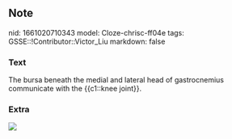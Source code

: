 ## Note
nid: 1661020710343
model: Cloze-chrisc-ff04e
tags: GSSE::!Contributor::Victor_Liu
markdown: false

### Text
The bursa beneath the medial and lateral head of gastrocnemius communicate with the {{c1::knee joint}}.

### Extra
<img src="paste-30b531cb28e6e618b0c72130a02000974d788a39.jpg">
